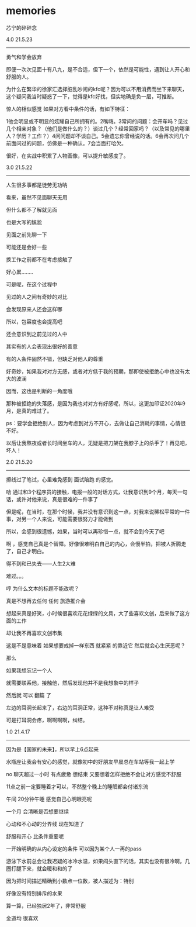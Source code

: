 # memories

芯宁的碎碎念 

4.0 21.5.23

-----------------------

勇气和学会放弃

即便一次次见面十有八九，是不合适，但下一个，依然是可能性，遇到让人开心和舒服的人。

为什么在繁华的徐家汇选择脏乱吵闹的kfc呢？因为可以不用消费而坐下来聊天，这个疑问我当时疑惑了一下，觉得是kfc好找，但实地确是负一层，可推断。

惊人的相似感觉 如果对方看中条件的话，有如下特征：

1他会明显或不明显的炫耀自己所拥有的。2嘴嗨。3常问的问题：会开车吗？见过几个相亲对象？（他们是做什么的？）谈过几个？经常回家吗？（以及常见的哪里人？学历？工作？）4问问题却不谈自己。5会遗忘你曾经说的话。6会再次问几个前面问过的问题，仿佛是一种确认。7会当面打哈欠。

很好，在实战中积累了人物画像，可以提升敏感度了。

3.0 21.5.22

-----------------------

人生很多事都是徒劳无功呐

看来，虽然不见面聊天无用

但什么都不了解就见面

也是大写的尴尬

见面之前先聊一下

可能还是会好一些

换工作之前都不在考虑接触了

好心累........


可是呢，在这个过程中

见过的人之间有奇妙的对比

会发现原来人还会这样哪

所以，包容度也会提高吧

还会意识到之前见过的人中

其实有的人会表现出很好的善意

有的人条件固然不错，但缺乏对他人的尊重

好奇妙，如果我对对方无感，或者对方低于我的预期，那即使被拒绝心中也没有太大的波澜

因而，这也是判断的一角度哦

那种被拒绝的失落感，是因为我也对对方有好感呢，所以，这更加印证2020年9月，是真的难过了。

ps：要学会拒绝别人，因为考虑到对方不开心，去做让自己消耗的事情，心情很不好。

以后让我熬夜或者长时间坐车的人，无疑是把刀架在我脖子上的杀手了！再见吧，坏人！

2.0 21.5.20

--------

擦线过了笔试，心里难免感到 面试陪跑 的感觉。

哈 通过和3个程序员的接触，电报一般的对话方式，让我意识到9个月，每天一句话，或许对他来说，真是很难的一件事了

但是呢，在当时，在那个时候，我并没有意识到这一点，对我来说稀松平常的一件事，对另一个人来说，可能需要很努力才能做到

所以，会感到很遗憾，如果，当时可以再珍惜一点，就不会到今天了吧

啊 ，感觉自己真是个智障。好像很难明白自己的内心，会慢半拍，把被人折腾走了，自己才明白。

得不到和已失去——人生2大难

难过。。。

哼 为什么文本的标题不能改呢？

真是不想再去任何 任何 旅游推介会

想起来真是好笑，小时候很喜欢花花绿绿的文具，大了些喜欢文创，后来做了这方面的工作

却让我不再喜欢文创市集

这是不是意味着 如果想要戒掉一样东西 就紧紧 的靠近它 然后就会心生厌恶呢？

那么

如果我想忘记一个人

就需要联系他，接触他，然后发现他并不是我想象中的样子

然后就 可以 翻篇 了

左边的耳洞长起来了，右边的耳洞正常，这种不对称真是让人难受

可是打耳洞会疼，啊啊啊啊，纠结。

1.0 21.4.17

--------

因为是【国家的未来】，所以早上6点起来

水瓶座让我会有安心的感觉，就像初中的好朋友早晨总在车站等我一起上学

no 聊天超过一小时 有点疲惫 想结束 又要想着怎样拒绝不会让对方感觉不舒服

11点之前一定要睡着才可以，不然整个晚上的睡眠都会付诸东流

午间 20分钟午睡 感觉自己心明眼亮呢

一个月 会清晰是否想要继续

心动和不心动的分界线 现在知道了

舒服和开心 比条件重要呢 

一开始明确的从内心设定的条件 可以因为某个人一再的pass

游泳下水前总会让我迟疑的冰冷水温，如果闷头直下的话，其实也没有很冷啊，几圈打腿下来，就会暖和和的了

因为把时间描述精确到小数点一位数，被人描述为：特别

好像没有特别排斥的水果

算一算，已经独居2年了，非常舒服

金道均 很喜欢


